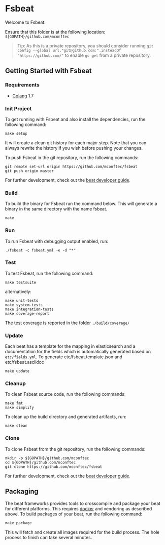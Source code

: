 # Fsbeat

Welcome to Fsbeat.

Ensure that this folder is at the following location:
`${GOPATH}/github.com/mconftec`

> Tip: As this is a private repository, you should consider running `git config --global url."git@github.com:".insteadOf "https://github.com/"` to enable `go get` from a private repository.

## Getting Started with Fsbeat

### Requirements

* [Golang](https://golang.org/dl/) 1.7

### Init Project
To get running with Fsbeat and also install the
dependencies, run the following command:

```
make setup
```

It will create a clean git history for each major step. Note that you can always rewrite the history if you wish before pushing your changes.

To push Fsbeat in the git repository, run the following commands:

```
git remote set-url origin https://github.com/mconftec/fsbeat
git push origin master
```

For further development, check out the [beat developer guide](https://www.elastic.co/guide/en/beats/libbeat/current/new-beat.html).

### Build

To build the binary for Fsbeat run the command below. This will generate a binary
in the same directory with the name fsbeat.

```
make
```


### Run

To run Fsbeat with debugging output enabled, run:

```
./fsbeat -c fsbeat.yml -e -d "*"
```


### Test

To test Fsbeat, run the following command:

```
make testsuite
```

alternatively:
```
make unit-tests
make system-tests
make integration-tests
make coverage-report
```

The test coverage is reported in the folder `./build/coverage/`

### Update

Each beat has a template for the mapping in elasticsearch and a documentation for the fields
which is automatically generated based on `etc/fields.yml`.
To generate etc/fsbeat.template.json and etc/fsbeat.asciidoc

```
make update
```


### Cleanup

To clean  Fsbeat source code, run the following commands:

```
make fmt
make simplify
```

To clean up the build directory and generated artifacts, run:

```
make clean
```


### Clone

To clone Fsbeat from the git repository, run the following commands:

```
mkdir -p ${GOPATH}/github.com/mconftec
cd ${GOPATH}/github.com/mconftec
git clone https://github.com/mconftec/fsbeat
```


For further development, check out the [beat developer guide](https://www.elastic.co/guide/en/beats/libbeat/current/new-beat.html).


## Packaging

The beat frameworks provides tools to crosscompile and package your beat for different platforms. This requires [docker](https://www.docker.com/) and vendoring as described above. To build packages of your beat, run the following command:

```
make package
```

This will fetch and create all images required for the build process. The hole process to finish can take several minutes.
